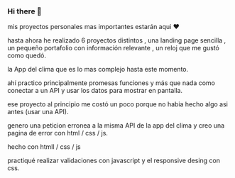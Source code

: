 ### Hi there 👋

<!--
**Mario-escorcia/Mario-escorcia** is a ✨ _special_ ✨ repository because its `README.md` (this file) appears on your GitHub profile.
-->
mis proyectos personales mas importantes estarán aqui ❤️

hasta ahora he realizado 6 proyectos distintos , una landing page sencilla , un pequeño portafolio con información relevante , un reloj que me gustó como quedó.

<!-- app del clima  -->
 la App del clima que es lo mas complejo hasta este momento.

ahí practico principalmente promesas funciones y más que nada como conectar a un API y usar los datos
para mostrar en pantalla.

ese proyecto al principio me costó un poco porque no habia hecho algo asi antes (usar una API).

<!--pagina error 404  -->

genero una peticion erronea a la misma API de la app del clima y creo una pagina de error con html / css / js.

<!--  formulario  -->

hecho con htmll / css / js

practiqué realizar validaciones con javascript y el responsive desing con css.
